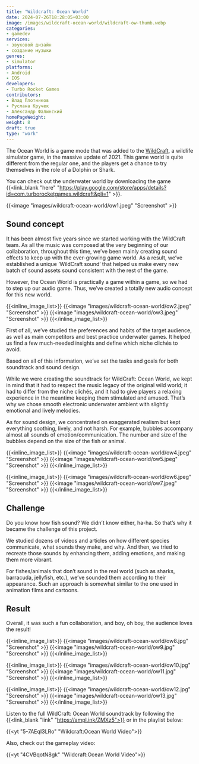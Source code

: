 ```yaml
---
title: "Wildcraft: Ocean World"
date: 2024-07-26T18:28:05+03:00
image: /images/wildcraft-ocean-world/wildcraft-ow-thumb.webp
categories:
- gamedev
services:
- звуковой дизайн
- создание музыки
genres:
- simulator
platforms:
- Android
- IOS
developers:
- Turbo Rocket Games
contributors:
- Влад Плотников
- Руслана Кручек
- Александр Фалинский
homePageWeight:
weight: 8
draft: true
type: "work"
---
```


The Ocean World is a game mode that was added to the [WildCraft](wildcraft), a wildlife simulator game, in the massive update of 2021. This game world is quite different from the regular one, and the players get a chance to try themselves in the role of a Dolphin or Shark.

You can check out the underwater world by downloading the game {{<link_blank "here" "https://play.google.com/store/apps/details?id=com.turborocketgames.wildcraft&pli=1" >}}.

{{<image "images/wildcraft-ocean-world/ow1.jpeg" "Screenshot" >}}

## Sound concept

It has been almost five years since we started working with the WildCraft team. As all the music was composed at the very beginning of our collaboration, throughout this time, we’ve been mainly creating sound effects to keep up with the ever-growing game world. As a result, we’ve established a unique ‘WildCraft sound’ that helped us make every new batch of sound assets sound consistent with the rest of the game.

However, the Ocean World is practically a game within a game, so we had to step up our audio game. Thus, we’ve created a totally new audio concept for this new world.

{{<inline_image_list>}}
{{<image "images/wildcraft-ocean-world/ow2.jpeg" "Screenshot" >}}
{{<image "images/wildcraft-ocean-world/ow3.jpeg" "Screenshot" >}}
{{</inline_image_list>}}

First of all, we’ve studied the preferences and habits of the target audience, as well as main competitors and best practice underwater games. It helped us find a few much-needed insights and define which niche clichés to avoid.

Based on all of this information, we’ve set the tasks and goals for both soundtrack and sound design.

While we were creating the soundtrack for WildCraft: Ocean World, we kept in mind that it had to respect the music legacy of the original wild world; it had to differ from the niche clichés, and it had to give players a relaxing experience in the meantime keeping them stimulated and amused. That’s why we chose smooth electronic underwater ambient with slightly emotional and lively melodies.

As for sound design, we concentrated on exaggerated realism but kept everything soothing, lively, and not harsh. For example, bubbles accompany almost all sounds of emotion/communication. The number and size of the bubbles depend on the size of the fish or animal.

{{<inline_image_list>}}
{{<image "images/wildcraft-ocean-world/ow4.jpeg" "Screenshot" >}}
{{<image "images/wildcraft-ocean-world/ow5.jpeg" "Screenshot" >}}
{{</inline_image_list>}}

{{<inline_image_list>}}
{{<image "images/wildcraft-ocean-world/ow6.jpeg" "Screenshot" >}}
{{<image "images/wildcraft-ocean-world/ow7.jpeg" "Screenshot" >}}
{{</inline_image_list>}}

## Challenge

Do you know how fish sound? We didn’t know either, ha-ha. So that’s why it became the challenge of this project.

We studied dozens of videos and articles on how different species communicate, what sounds they make, and why. And then, we tried to recreate those sounds by enhancing them, adding emotions, and making them more vibrant.

For fishes/animals that don’t sound in the real world (such as sharks, barracuda, jellyfish, etc.), we’ve sounded them according to their appearance. Such an approach is somewhat similar to the one used in animation films and cartoons.

## Result

Overall, it was such a fun collaboration, and boy, oh boy, the audience loves the result!

{{<inline_image_list>}}
{{<image "images/wildcraft-ocean-world/ow8.jpg" "Screenshot" >}}
{{<image "images/wildcraft-ocean-world/ow9.jpg" "Screenshot" >}}
{{</inline_image_list>}}

{{<inline_image_list>}}
{{<image "images/wildcraft-ocean-world/ow10.jpg" "Screenshot" >}}
{{<image "images/wildcraft-ocean-world/ow11.jpg" "Screenshot" >}}
{{</inline_image_list>}}

{{<inline_image_list>}}
{{<image "images/wildcraft-ocean-world/ow12.jpg" "Screenshot" >}}
{{<image "images/wildcraft-ocean-world/ow13.jpg" "Screenshot" >}}
{{</inline_image_list>}}

Listen to the full WildCraft: Ocean World soundtrack by following the {{<link_blank "link" "https://ampl.ink/ZMXz5">}} or in the playlist below:

{{<yt "5-7AEqI3LRo" "Wildcraft:Ocean World Video">}}

Also, check out the gameplay video:

{{<yt "4CVBqotN8gk" "Wildcraft:Ocean World Video">}}